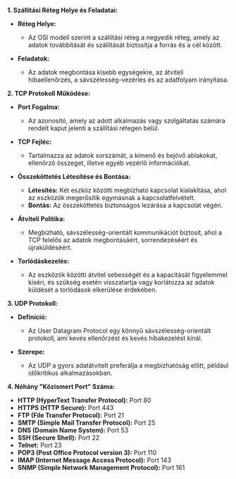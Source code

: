 **1. Szállítási Réteg Helye és Feladatai:**

* **Réteg Helye:**
  - Az OSI modell szerint a szállítási réteg a negyedik réteg, amely az adatok továbbítását és szállítását biztosítja a forrás és a cél között.

* **Feladatok:**
  - Az adatok megbontása kisebb egységekre, az átviteli hibaellenőrzés, a sávszélesség-vezérlés és az adatfolyam irányítása.

**2. TCP Protokoll Működése:**

* **Port Fogalma:**
  - Az azonosító, amely az adott alkalmazás vagy szolgáltatás számára rendelt kaput jelenti a szállítási rétegen belül.

* **TCP Fejléc:**
  - Tartalmazza az adatok sorszámát, a kimenő és bejövő ablakokat, ellenőrző összeget, illetve egyéb vezérlő információkat.

* **Összeköttetés Létesítése és Bontása:**
  - **Létesítés:** Két eszköz közötti megbízható kapcsolat kialakítása, ahol az eszközök megerősítik egymásnak a kapcsolatfelvételt.
  - **Bontás:** Az összeköttetés biztonságos lezárása a kapcsolat végén.

* **Átviteli Politika:**
  - Megbízható, sávszélesség-orientált kommunikációt biztosít, ahol a TCP felelős az adatok megbontásáért, sorrendezéséért és újraküldéséért.

* **Torlódáskezelés:**
  - Az eszközök közötti átvitel sebességét és a kapacitását figyelemmel kíséri, és szükség esetén visszatartja vagy korlátozza az adatok küldését a torlódások elkerülése érdekében.

**3. UDP Protokoll:**

* **Definíció:**
  - Az User Datagram Protocol egy könnyű sávszélesség-orientált protokoll, ami kevés ellenőrzést és kevés hibakezelést kínál.

* **Szerepe:**
  - Az UDP a gyors adatátvitelt preferálja a megbízhatóság előtt, például időkritikus alkalmazásokban.

**4. Néhány "Közismert Port" Száma:**

* **HTTP (HyperText Transfer Protocol):** Port 80
* **HTTPS (HTTP Secure):** Port 443
* **FTP (File Transfer Protocol):** Port 21
* **SMTP (Simple Mail Transfer Protocol):** Port 25
* **DNS (Domain Name System):** Port 53
* **SSH (Secure Shell):** Port 22
* **Telnet:** Port 23
* **POP3 (Post Office Protocol version 3):** Port 110
* **IMAP (Internet Message Access Protocol):** Port 143
* **SNMP (Simple Network Management Protocol):** Port 161
